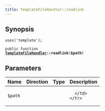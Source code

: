 ```yaml
---
title: TemplateFileHandler::readlink
---
```


## Synopsis

<code>uses('template');</code>

<code>public function <b><a href="TemplateFileHandler">TemplateFileHandler</a>::readlink</b>(<b>$path</b>)</code>

## Parameters

<table>
  <thead>
    <tr>
      <th>Name</th>
      <th>Direction</th>
      <th>Type</th>
      <th>Description</th>
    </tr>
  </thead>
  <tbody>
    <tr>
      <td><code>$path</code>
      <td><i></i></td>
      <td></td>
      <td>

      </td>
    </tr>
  </tbody>
</table>


